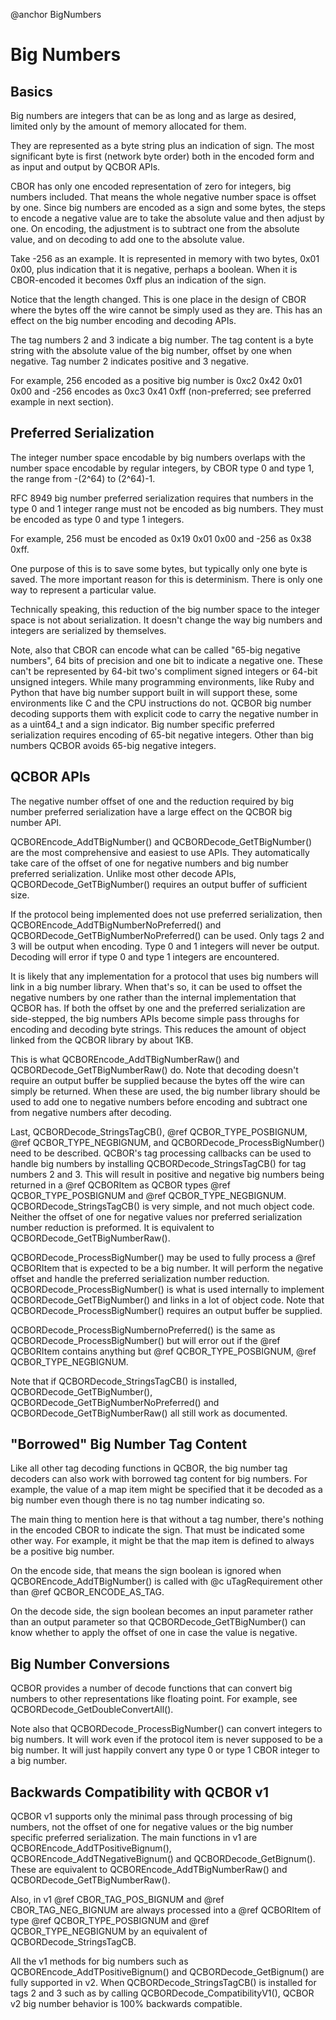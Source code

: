 
@anchor BigNumbers

# Big Numbers

## Basics

Big numbers are integers that can be as long and as large as desired,
limited only by the amount of memory allocated for them.

They are represented as a byte string plus an indication of sign. The
most significant byte is first (network byte order) both in the
encoded form and as input and output by QCBOR APIs.

CBOR has only one encoded representation of zero for integers, big
numbers included.  That means the whole negative number space is
offset by one. Since big numbers are encoded as a sign and some bytes,
the steps to encode a negative value are to take the absolute value
and then adjust by one. On encoding, the adjustment is to subtract one
from the absolute value, and on decoding to add one to the absolute
value.

Take -256 as an example. It is represented in memory with two bytes,
0x01 0x00, plus indication that it is negative, perhaps a boolean.
When it is CBOR-encoded it becomes 0xff plus an indication of the
sign.

Notice that the length changed. This is one place in the design of
CBOR where the bytes off the wire cannot be simply used as they
are. This has an effect on the big number encoding and decoding
APIs.

The tag numbers 2 and 3 indicate a big number. The tag content is a
byte string with the absolute value of the big number, offset by one
when negative. Tag number 2 indicates positive and 3 negative.

For example, 256 encoded as a positive big number is 0xc2 0x42 0x01
0x00 and -256 encodes as 0xc3 0x41 0xff (non-preferred; see preferred
example in next section).


## Preferred Serialization

The integer number space encodable by big numbers overlaps with the
number space encodable by regular integers, by CBOR type 0 and type 1,
the range from -(2^64) to (2^64)-1.

RFC 8949 big number preferred serialization requires that numbers in
the type 0 and 1 integer range must not be encoded as big
numbers. They must be encoded as type 0 and type 1 integers.

For example, 256 must be encoded as 0x19 0x01 0x00 and -256 as
0x38 0xff.

One purpose of this is to save some bytes, but typically only one byte
is saved. The more important reason for this is determinism.  There is
only one way to represent a particular value.

Technically speaking, this reduction of the big number space to the
integer space is not about serialization. It doesn't change the way
big numbers and integers are serialized by themselves.

Note, also that CBOR can encode what can be called "65-big negative
numbers", 64 bits of precision and one bit to indicate a negative
one. These can't be represented by 64-bit two's compliment signed
integers or 64-bit unsigned integers. While many programming
environments, like Ruby and Python that have big number support built
in will support these, some environments like C and the CPU
instructions do not. QCBOR big number decoding supports them with
explicit code to carry the negative number in as a uint64_t and a sign
indicator. Big number specific preferred serialization requires
encoding of 65-bit negative integers. Other than big numbers QCBOR
avoids 65-big negative integers.

## QCBOR APIs

The negative number offset of one and the reduction required by
big number preferred serialization have a large effect on the QCBOR
big number API.

QCBOREncode_AddTBigNumber() and QCBORDecode_GetTBigNumber() are the
most comprehensive and easiest to use APIs. They automatically take
care of the offset of one for negative numbers and big number
preferred serialization. Unlike most other decode APIs,
QCBORDecode_GetTBigNumber() requires an output buffer of sufficient
size.

If the protocol being implemented does not use preferred
serialization, then QCBOREncode_AddTBigNumberNoPreferred() and
QCBORDecode_GetTBigNumberNoPreferred() can be used. Only tags 2 and 3
will be output when encoding.  Type 0 and 1 integers will never be
output. Decoding will error if type 0 and type 1 integers are
encountered.

It is likely that any implementation for a protocol that uses big
numbers will link in a big number library.  When that's so, it can be
used to offset the negative numbers by one rather than the internal
implementation that QCBOR has. If both the offset by one and the
preferred serialization are side-stepped, the big numbers APIs become
simple pass throughs for encoding and decoding byte strings.  This
reduces the amount of object linked from the QCBOR library by about
1KB.

This is what QCBOREncode_AddTBigNumberRaw() and
QCBORDecode_GetTBigNumberRaw() do. Note that decoding doesn't require
an output buffer be supplied because the bytes off the wire can simply
be returned. When these are used, the big number library should be
used to add one to negative numbers before encoding and subtract one
from negative numbers after decoding.

Last, QCBORDecode_StringsTagCB(), @ref QCBOR_TYPE_POSBIGNUM,
@ref QCBOR_TYPE_NEGBIGNUM, and QCBORDecode_ProcessBigNumber() need to
be described. QCBOR's tag processing callbacks can be used to handle
big numbers by installing QCBORDecode_StringsTagCB() for tag numbers 2
and 3. This will result in positive and negative big numbers being
returned in a @ref QCBORItem as QCBOR types @ref QCBOR_TYPE_POSBIGNUM and
@ref QCBOR_TYPE_NEGBIGNUM. QCBORDecode_StringsTagCB() is very simple,
and not much object code. Neither the offset of one for negative
values nor preferred serialization number reduction is preformed. It is
equivalent to QCBORDecode_GetTBigNumberRaw().

QCBORDecode_ProcessBigNumber() may be used to fully process a
@ref QCBORItem that is expected to be a big number. It will perform the
negative offset and handle the preferred serialization number
reduction. QCBORDecode_ProcessBigNumber() is what is used internally
to implement QCBORDecode_GetTBigNumber() and links in a lot of
object code. Note that QCBORDecode_ProcessBigNumber() requires an
output buffer be supplied.

QCBORDecode_ProcessBigNumbernoPreferred() is the same as
QCBORDecode_ProcessBigNumber() but will error out if the @ref QCBORItem
contains anything but @ref QCBOR_TYPE_POSBIGNUM, @ref QCBOR_TYPE_NEGBIGNUM.
 
Note that if QCBORDecode_StringsTagCB() is installed,
QCBORDecode_GetTBigNumber(), QCBORDecode_GetTBigNumberNoPreferred()
and QCBORDecode_GetTBigNumberRaw() all still work as documented.

## "Borrowed" Big Number Tag Content

Like all other tag decoding functions in QCBOR, the big number tag
decoders can also work with borrowed tag content for big numbers. For
example, the value of a map item might be specified that it be decoded
as a big number even though there is no tag number indicating so.

The main thing to mention here is that without a tag number, there's
nothing in the encoded CBOR to indicate the sign. That must be
indicated some other way. For example, it might be that the map item
is defined to always be a positive big number.

On the encode side, that means the sign boolean is ignored when
QCBOREncode_AddTBigNumber() is called with @c uTagRequirement other
than @ref QCBOR_ENCODE_AS_TAG.

On the decode side, the sign boolean becomes an input parameter rather
than an output parameter so that QCBORDecode_GetTBigNumber() can know
whether to apply the offset of one in case the value is negative.

## Big Number Conversions

QCBOR provides a number of decode functions that can convert big
numbers to other representations like floating point. For example, see
QCBORDecode_GetDoubleConvertAll().

Note also that QCBORDecode_ProcessBigNumber() can convert integers to
big numbers. It will work even if the protocol item is never supposed
to be a big number. It will just happily convert any type 0 or type 1
CBOR integer to a big number.

## Backwards Compatibility with QCBOR v1

QCBOR v1 supports only the minimal pass through processing of big
numbers, not the offset of one for negative values or the big number
specific preferred serialization. The main functions in v1 are
QCBOREncode_AddTPositiveBignum(), QCBOREncode_AddTNegativeBignum() and
QCBORDecode_GetBignum(). These are equivalent to
QCBOREncode_AddTBigNumberRaw() and QCBORDecode_GetTBigNumberRaw().

Also, in v1 @ref CBOR_TAG_POS_BIGNUM and @ref CBOR_TAG_NEG_BIGNUM are
always processed into a @ref QCBORItem of type @ref
QCBOR_TYPE_POSBIGNUM and @ref QCBOR_TYPE_NEGBIGNUM by an equivalent of
QCBORDecode_StringsTagCB.

All the v1 methods for big numbers such as
QCBOREncode_AddTPositiveBignum() and QCBORDecode_GetBignum() are fully
supported in v2. When QCBORDecode_StringsTagCB() is installed for tags
2 and 3 such as by calling QCBORDecode_CompatibilityV1(), QCBOR v2 big
number behavior is 100% backwards compatible.
 
